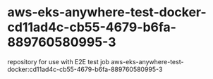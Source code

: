 # aws-eks-anywhere-test-docker-cd11ad4c-cb55-4679-b6fa-889760580995-3
repository for use with E2E test job aws-eks-anywhere-test-docker:cd11ad4c-cb55-4679-b6fa-889760580995-3
